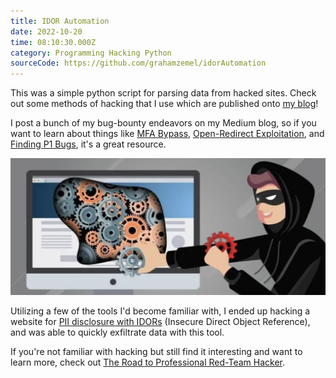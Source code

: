 ```yaml
---
title: IDOR Automation
date: 2022-10-20
time: 08:10:30.000Z
category: Programming Hacking Python
sourceCode: https://github.com/grahamzemel/idorAutomation 
---
```

This was a simple python script for parsing data from hacked sites. Check out some methods of hacking that I use which are published onto [my blog](https://medium.com/the-gray-area)!

I post a bunch of my bug-bounty endeavors on my Medium blog, so if you want to learn about things like [MFA Bypass](https://medium.com/the-gray-area/p1-bug-bounties-multi-factor-authentication-bypass-ca040180ab3f), [Open-Redirect Exploitation](https://medium.com/the-gray-area/a-500-open-redirect-bounty-in-under-10-minutes-fbb1cce063e5), and [Finding P1 Bugs](https://medium.com/the-gray-area/finding-p1-vulnerabilities-tools-resources-32bb2e7a52fb), it's a great resource. 

![idor](./idor.png)

Utilizing a few of the tools I'd become familiar with, I ended up hacking a website for [PII disclosure with IDORs](https://medium.com/the-gray-area/1-000-p1-pii-disclosure-w-idor-cb344c55d52e) (Insecure Direct Object Reference), and was able to quickly exfiltrate data with this tool.

If you're not familiar with hacking but still find it interesting and want to learn more, check out [The Road to Professional Red-Team Hacker](https://medium.com/the-gray-area/everything-you-need-to-know-in-becoming-a-red-team-hacker-66ef63e8187f).